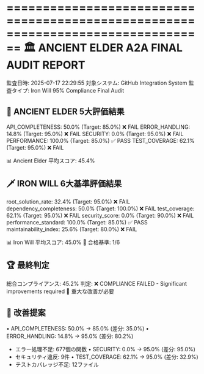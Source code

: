 ================================================================================
🏛️ ANCIENT ELDER A2A FINAL AUDIT REPORT
================================================================================
監査日時: 2025-07-17 22:29:55
対象システム: GitHub Integration System
監査タイプ: Iron Will 95% Compliance Final Audit

🌟 ANCIENT ELDER 5大評価結果
--------------------------------------------------
API_COMPLETENESS: 50.0% (Target: 85.0%) ❌ FAIL
ERROR_HANDLING: 14.8% (Target: 95.0%) ❌ FAIL
SECURITY: 0.0% (Target: 95.0%) ❌ FAIL
PERFORMANCE: 100.0% (Target: 85.0%) ✅ PASS
TEST_COVERAGE: 62.1% (Target: 95.0%) ❌ FAIL

📊 Ancient Elder 平均スコア: 45.4%

🗡️ IRON WILL 6大基準評価結果
--------------------------------------------------
root_solution_rate: 32.4% (Target: 95.0%) ❌ FAIL
dependency_completeness: 50.0% (Target: 100.0%) ❌ FAIL
test_coverage: 62.1% (Target: 95.0%) ❌ FAIL
security_score: 0.0% (Target: 90.0%) ❌ FAIL
performance_standard: 100.0% (Target: 85.0%) ✅ PASS
maintainability_index: 25.6% (Target: 80.0%) ❌ FAIL

📊 Iron Will 平均スコア: 45.0%
🎯 合格基準: 1/6

🏆 最終判定
--------------------------------------------------
総合コンプライアンス: 45.2%
判定: ❌ COMPLIANCE FAILED - Significant improvements required
🚨 重大な改善が必要

🔧 改善提案
--------------------------------------------------
• API_COMPLETENESS: 50.0% → 85.0% (差分: 35.0%)
• ERROR_HANDLING: 14.8% → 95.0% (差分: 80.2%)
  - エラー処理不足: 677個の関数
• SECURITY: 0.0% → 95.0% (差分: 95.0%)
  - セキュリティ違反: 9件
• TEST_COVERAGE: 62.1% → 95.0% (差分: 32.9%)
  - テストカバレッジ不足: 12ファイル